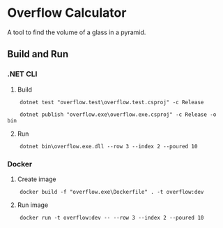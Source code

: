 # Overflow Calculator

A tool to find the volume of a glass in a pyramid.

## Build and Run

### .NET CLI

1. Build

```
	dotnet test "overflow.test\overflow.test.csproj" -c Release

	dotnet publish "overflow.exe\overflow.exe.csproj" -c Release -o bin
```

2. Run

```
	dotnet bin\overflow.exe.dll --row 3 --index 2 --poured 10
```

### Docker

1. Create image
```
	docker build -f "overflow.exe\Dockerfile" . -t overflow:dev
```

2. Run image
```
	docker run -t overflow:dev -- --row 3 --index 2 --poured 10
```
